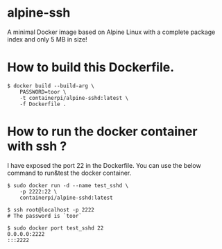 # alpine-ssh

A minimal Docker image based on Alpine Linux with a complete package index and only 5 MB in size!

# How to build this Dockerfile.

```
$ docker build --build-arg \
    PASSWORD=toor \
    -t containerpi/alpine-sshd:latest \
    -f Dockerfile .
```

# How to run the docker container with ssh ?

I have exposed the port 22 in the Dockerfile. You can use the below command to run&test the docker container.

```
$ sudo docker run -d --name test_sshd \
    -p 2222:22 \
    containerpi/alpine-sshd:latest

$ ssh root@localhost -p 2222
# The password is `toor`

$ sudo docker port test_sshd 22
0.0.0.0:2222
:::2222
```
